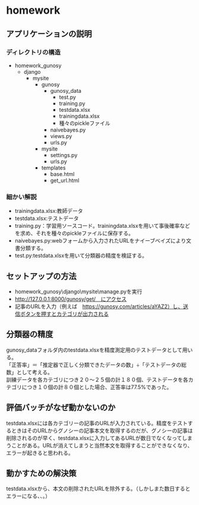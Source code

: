 # homework
## アプリケーションの説明
### ディレクトリの構造
* homework_gunosy  
  * django  
    * mysite  
      * gunosy
        * gunosy_data
          * test.py
          * training.py
          * testdata.xlsx
          * trainingdata.xlsx
          * 種々のpickleファイル
        * naivebayes.py
        * views.py
        * urls.py
      * mysite
        * settings.py
        * urls.py       
      * templates
        * base.html
        * get_url.html  

### 細かい解説
* trainingdata.xlsx:教師データ
* testdata.xlsx:テストデータ
* training.py：学習用ソースコード。trainingdata.xlsxを用いて事後確率などを求め、それを種々のpickleファイルに保存する。
* naivebayes.py:webフォームから入力されたURLをナイーブベイズにより文書分類する。
* test.py:testdata.xlsxを用いて分類器の精度を検証する。


## セットアップの方法
* homework_gunosy\django\mysite\manage.pyを実行  
* http://127.0.0.1:8000/gunosy/get/　にアクセス  
* 記事のURLを入力（例えば　https://gunosy.com/articles/aYAZ2）し、送信ボタンを押すとカテゴリが出力される




## 分類器の精度
gunosy_dataフォルダ内のtestdata.xlsxを精度測定用のテストデータとして用いる。  
「正答率」＝「推定器で正しく分類できたデータの数」÷「テストデータの総数」として考える。  
訓練データを各カテゴリにつき２０～２５個の計１８０個、テストデータを各カテゴリにつき１０個の計８０個とした場合、正答率は77.5%であった。





## 評価バッチがなぜ動かないのか
testdata.xlsxには各カテゴリーの記事のURLが入力されている。精度をテストするときはそのURLからグノシーの記事本文を取得するのだが、グノシーの記事は削除されるのが早く、testdata.xlsxに入力してあるURLが数日でなくなってしまうことがある。URLが消えてしまうと当然本文を取得することができなくなり、エラーが起きると思われる。

## 動かすための解決策
testdata.xlsxから、本文の削除されたURLを除外する。（しかしまた数日するとエラーになる、、。）
